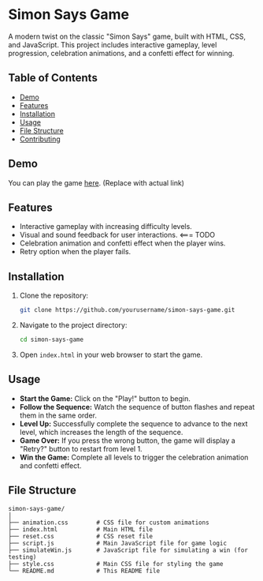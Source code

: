 # Simon Says Game

A modern twist on the classic "Simon Says" game, built with HTML, CSS, and JavaScript. This project includes interactive gameplay, level progression, celebration animations, and a confetti effect for winning.

## Table of Contents

- [Demo](#demo)
- [Features](#features)
- [Installation](#installation)
- [Usage](#usage)
- [File Structure](#file-structure)
- [Contributing](#contributing)

## Demo

You can play the game [here](#). (Replace with actual link)

## Features

- Interactive gameplay with increasing difficulty levels.
- Visual and sound feedback for user interactions. <=== TODO
- Celebration animation and confetti effect when the player wins.
- Retry option when the player fails.

## Installation

1. Clone the repository:
    ```bash
    git clone https://github.com/yourusername/simon-says-game.git
    ```

2. Navigate to the project directory:
    ```bash
    cd simon-says-game
    ```

3. Open `index.html` in your web browser to start the game.

## Usage

- **Start the Game:** Click on the "Play!" button to begin.
- **Follow the Sequence:** Watch the sequence of button flashes and repeat them in the same order.
- **Level Up:** Successfully complete the sequence to advance to the next level, which increases the length of the sequence.
- **Game Over:** If you press the wrong button, the game will display a "Retry?" button to restart from level 1.
- **Win the Game:** Complete all levels to trigger the celebration animation and confetti effect.

## File Structure

```plaintext
simon-says-game/
│
├── animation.css        # CSS file for custom animations
├── index.html           # Main HTML file
├── reset.css            # CSS reset file
├── script.js            # Main JavaScript file for game logic
├── simulateWin.js       # JavaScript file for simulating a win (for testing)
├── style.css            # Main CSS file for styling the game
└── README.md            # This README file
